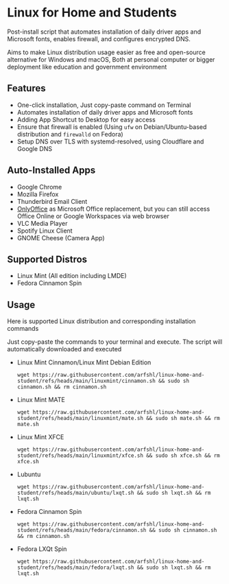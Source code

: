 # Linux for Home and Students

Post-install script that automates installation of daily driver apps and Microsoft fonts, enables firewall, and configures encrypted DNS.

Aims to make Linux distribution usage easier as free and open-source alternative for Windows and macOS, Both at personal computer or bigger deployment like education and
government environment

## Features
- One-click installation, Just copy-paste command on Terminal
- Automates installation of daily driver apps and Microsoft fonts
- Adding App Shortcut to Desktop for easy access
- Ensure that firewall is enabled (Using `ufw` on Debian/Ubuntu-based distribution and `firewalld` on Fedora)
- Setup DNS over TLS with systemd-resolved, using Cloudflare and Google DNS

## Auto-Installed Apps
- Google Chrome
- Mozilla Firefox
- Thunderbird Email Client
- [OnlyOffice](https://www.onlyoffice.com/download-desktop.aspx) as Microsoft Office replacement, but you can still access Office Online or Google Workspaces via web browser
- VLC Media Player
- Spotify Linux Client
- GNOME Cheese (Camera App)

## Supported Distros
- Linux Mint (All edition including LMDE)
- Fedora Cinnamon Spin

## Usage

Here is supported Linux distribution and corresponding installation commands

Just copy-paste the commands to your terminal and execute. The script will automatically downloaded and executed

- Linux Mint Cinnamon/Linux Mint Debian Edition

      wget https://raw.githubusercontent.com/arfshl/linux-home-and-student/refs/heads/main/linuxmint/cinnamon.sh && sudo sh cinnamon.sh && rm cinnamon.sh

- Linux Mint MATE

      wget https://raw.githubusercontent.com/arfshl/linux-home-and-student/refs/heads/main/linuxmint/mate.sh && sudo sh mate.sh && rm mate.sh

- Linux Mint XFCE

      wget https://raw.githubusercontent.com/arfshl/linux-home-and-student/refs/heads/main/linuxmint/xfce.sh && sudo sh xfce.sh && rm xfce.sh

- Lubuntu

      wget https://raw.githubusercontent.com/arfshl/linux-home-and-student/refs/heads/main/ubuntu/lxqt.sh && sudo sh lxqt.sh && rm lxqt.sh

- Fedora Cinnamon Spin

      wget https://raw.githubusercontent.com/arfshl/linux-home-and-student/refs/heads/main/fedora/cinnamon.sh && sudo sh cinnamon.sh && rm cinnamon.sh

- Fedora LXQt Spin

      wget https://raw.githubusercontent.com/arfshl/linux-home-and-student/refs/heads/main/fedora/lxqt.sh && sudo sh lxqt.sh && rm lxqt.sh
